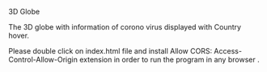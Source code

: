 
3D Globe 

The 3D globe with information of corono virus displayed with Country hover. 

Please double click on index.html file and install Allow CORS: Access-Control-Allow-Origin extension in order to run the program in any browser . 
